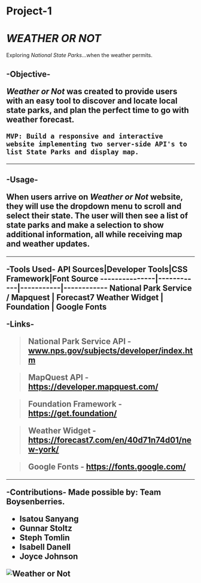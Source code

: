 # Project-1

# _WEATHER OR NOT_

Exploring _National State Parks_...when the weather permits.

<h2>-Objective-

**_*Weather or Not*_** was created to provide users with an easy tool to discover and locate local state parks, and plan the perfect time to go with weather forecast.

    MVP: Build a responsive and interactive website implementing two server-side API's to list State Parks and display map.

---

<h2> -Usage-

When users arrive on **_*Weather or Not*_** website, they will use the dropdown menu to scroll and select their state. The user will then see a list of state parks and make a selection to show additional information, all while receiving map and weather updates.

---

-Tools Used-
API Sources|Developer Tools|CSS Framework|Font Source
---------------|------------|-----------|------------
National Park Service / Mapquest | Forecast7 Weather Widget | Foundation | Google Fonts

-Links-

> National Park Service API - www.nps.gov/subjects/developer/index.htm

> MapQuest API - https://developer.mapquest.com/

> Foundation Framework - https://get.foundation/

> Weather Widget - https://forecast7.com/en/40d71n74d01/new-york/

> Google Fonts - https://fonts.google.com/

---

-Contributions-
Made possible by: Team Boysenberries.

- Isatou Sanyang
- Gunnar Stoltz
- Steph Tomlin
- Isabell Danell
- Joyce Johnson

![Weather or Not](./images/park-finder.gif)

